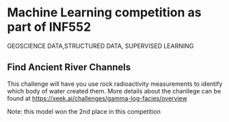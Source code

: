 # Machine Learning competition as part of INF552
GEOSCIENCE DATA,STRUCTURED DATA, SUPERVISED LEARNING

## Find Ancient River Channels
This challenge will have you use rock radioactivity measurements to identify which body of water created them.
More details about the chanllege can be found at https://xeek.ai/challenges/gamma-log-facies/overview

Note: this model won the 2nd place in this competition

